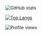 ![GitHub stats](https://github-readme-stats.vercel.app/api?username=raghunath704&show_icons=true&count_private=true)  


[![Top Langs](https://github-readme-stats.vercel.app/api/top-langs/?username=raghunath704)](https://github.com/anuraghazra/github-readme-stats)

![Profile views](https://gpvc.arturio.dev/raghunath704)  
